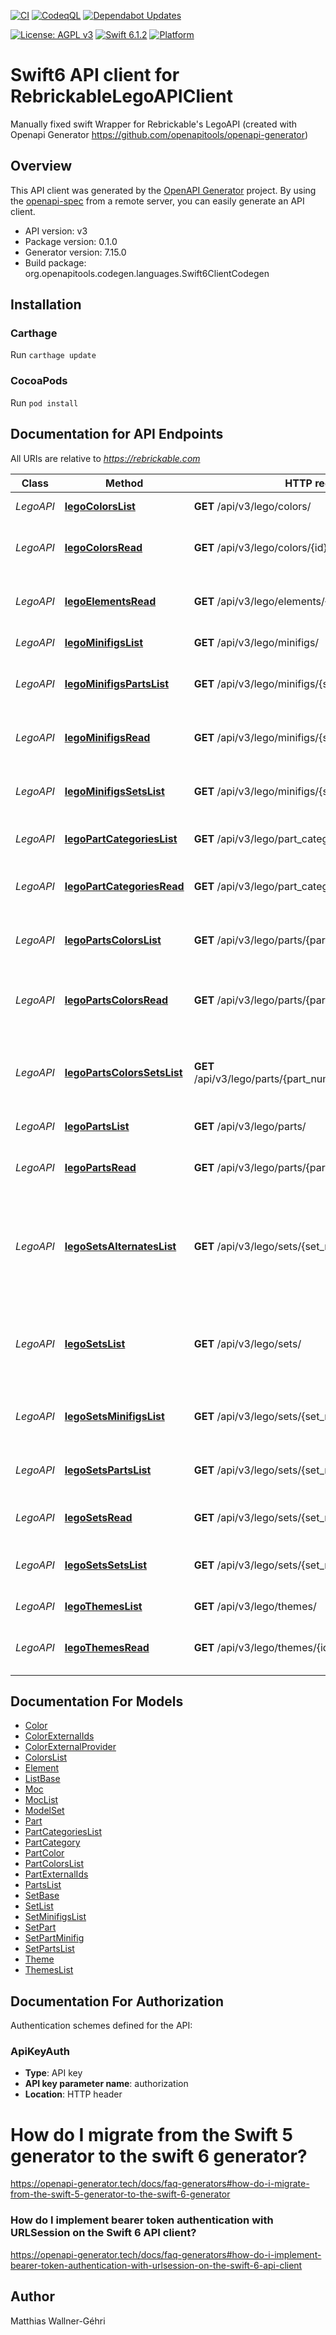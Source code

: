 [![CI](https://github.com/mpwg/Rebrickable-swift/actions/workflows/ci.yml/badge.svg)](https://github.com/mpwg/Rebrickable-swift/actions/workflows/ci.yml)
[![CodeqQL](https://github.com/mpwg/Rebrickable-swift/actions/workflows/codeql.yml/badge.svg)](https://github.com/mpwg/Rebrickable-swift/actions/workflows/codeql.yml)
[![Dependabot Updates](https://github.com/mpwg/Rebrickable-swift/actions/workflows/dependabot/dependabot-updates/badge.svg)](https://github.com/mpwg/Rebrickable-swift/actions/workflows/dependabot/dependabot-updates)

[![License: AGPL v3](https://img.shields.io/badge/License-AGPL%20v3-blue.svg)](https://www.gnu.org/licenses/agpl-3.0)
[![Swift 6.1.2](https://img.shields.io/badge/Swift-6.1-orange.svg)](https://swift.org)
[![Platform](https://img.shields.io/badge/platform-iOS%20%7C%20macOS-lightgrey.svg)](https://developer.apple.com)

# Swift6 API client for RebrickableLegoAPIClient

Manually fixed swift Wrapper for Rebrickable's LegoAPI (created with Openapi Generator <https://github.com/openapitools/openapi-generator>)

## Overview

This API client was generated by the [OpenAPI Generator](https://openapi-generator.tech) project.  By using the [openapi-spec](https://github.com/OAI/OpenAPI-Specification) from a remote server, you can easily generate an API client.

- API version: v3
- Package version: 0.1.0
- Generator version: 7.15.0
- Build package: org.openapitools.codegen.languages.Swift6ClientCodegen

## Installation

### Carthage

Run `carthage update`

### CocoaPods

Run `pod install`

## Documentation for API Endpoints

All URIs are relative to *<https://rebrickable.com>*

Class | Method | HTTP request | Description
------------ | ------------- | ------------- | -------------
*LegoAPI* | [**legoColorsList**](docs/LegoAPI.md#legocolorslist) | **GET** /api/v3/lego/colors/ | Get a list of all Colors.
*LegoAPI* | [**legoColorsRead**](docs/LegoAPI.md#legocolorsread) | **GET** /api/v3/lego/colors/{id}/ | Get details about a specific Color.
*LegoAPI* | [**legoElementsRead**](docs/LegoAPI.md#legoelementsread) | **GET** /api/v3/lego/elements/{element_id}/ | Get details about a specific Element ID.
*LegoAPI* | [**legoMinifigsList**](docs/LegoAPI.md#legominifigslist) | **GET** /api/v3/lego/minifigs/ | Get a list of Minifigs.
*LegoAPI* | [**legoMinifigsPartsList**](docs/LegoAPI.md#legominifigspartslist) | **GET** /api/v3/lego/minifigs/{set_num}/parts/ | Get a list of all Inventory Parts in this Minifig.
*LegoAPI* | [**legoMinifigsRead**](docs/LegoAPI.md#legominifigsread) | **GET** /api/v3/lego/minifigs/{set_num}/ | Get details for a specific Minifig.
*LegoAPI* | [**legoMinifigsSetsList**](docs/LegoAPI.md#legominifigssetslist) | **GET** /api/v3/lego/minifigs/{set_num}/sets/ | Get a list of Sets a Minifig has appeared in.
*LegoAPI* | [**legoPartCategoriesList**](docs/LegoAPI.md#legopartcategorieslist) | **GET** /api/v3/lego/part_categories/ | Get a list of all Part Categories.
*LegoAPI* | [**legoPartCategoriesRead**](docs/LegoAPI.md#legopartcategoriesread) | **GET** /api/v3/lego/part_categories/{id}/ | Get details about a specific Part Category.
*LegoAPI* | [**legoPartsColorsList**](docs/LegoAPI.md#legopartscolorslist) | **GET** /api/v3/lego/parts/{part_num}/colors/ | Get a list of all Colors a Part has appeared in.
*LegoAPI* | [**legoPartsColorsRead**](docs/LegoAPI.md#legopartscolorsread) | **GET** /api/v3/lego/parts/{part_num}/colors/{color_id}/ | Get details about a specific Part/Color combination.
*LegoAPI* | [**legoPartsColorsSetsList**](docs/LegoAPI.md#legopartscolorssetslist) | **GET** /api/v3/lego/parts/{part_num}/colors/{color_id}/sets/ | Get a list of all Sets the Part/Color combination has appeard in.
*LegoAPI* | [**legoPartsList**](docs/LegoAPI.md#legopartslist) | **GET** /api/v3/lego/parts/ | Get a list of Parts.
*LegoAPI* | [**legoPartsRead**](docs/LegoAPI.md#legopartsread) | **GET** /api/v3/lego/parts/{part_num}/ | Get details about a specific Part.
*LegoAPI* | [**legoSetsAlternatesList**](docs/LegoAPI.md#legosetsalternateslist) | **GET** /api/v3/lego/sets/{set_num}/alternates/ | Get a list of MOCs which are Alternate Builds of a specific Set - i.e. all parts in the MOC can
*LegoAPI* | [**legoSetsList**](docs/LegoAPI.md#legosetslist) | **GET** /api/v3/lego/sets/ | Get a list of Sets, optionally filtered by any of the below parameters.
*LegoAPI* | [**legoSetsMinifigsList**](docs/LegoAPI.md#legosetsminifigslist) | **GET** /api/v3/lego/sets/{set_num}/minifigs/ | Get a list of all Inventory Minifigs in this Set.
*LegoAPI* | [**legoSetsPartsList**](docs/LegoAPI.md#legosetspartslist) | **GET** /api/v3/lego/sets/{set_num}/parts/ | Get a list of all Inventory Parts in this Set.
*LegoAPI* | [**legoSetsRead**](docs/LegoAPI.md#legosetsread) | **GET** /api/v3/lego/sets/{set_num}/ | Get details for a specific Set.
*LegoAPI* | [**legoSetsSetsList**](docs/LegoAPI.md#legosetssetslist) | **GET** /api/v3/lego/sets/{set_num}/sets/ | Get a list of all Inventory Sets in this Set.
*LegoAPI* | [**legoThemesList**](docs/LegoAPI.md#legothemeslist) | **GET** /api/v3/lego/themes/ | Return all Themes
*LegoAPI* | [**legoThemesRead**](docs/LegoAPI.md#legothemesread) | **GET** /api/v3/lego/themes/{id}/ | Return details for a specific Theme

## Documentation For Models

- [Color](docs/Color.md)
- [ColorExternalIds](docs/ColorExternalIds.md)
- [ColorExternalProvider](docs/ColorExternalProvider.md)
- [ColorsList](docs/ColorsList.md)
- [Element](docs/Element.md)
- [ListBase](docs/ListBase.md)
- [Moc](docs/Moc.md)
- [MocList](docs/MocList.md)
- [ModelSet](docs/ModelSet.md)
- [Part](docs/Part.md)
- [PartCategoriesList](docs/PartCategoriesList.md)
- [PartCategory](docs/PartCategory.md)
- [PartColor](docs/PartColor.md)
- [PartColorsList](docs/PartColorsList.md)
- [PartExternalIds](docs/PartExternalIds.md)
- [PartsList](docs/PartsList.md)
- [SetBase](docs/SetBase.md)
- [SetList](docs/SetList.md)
- [SetMinifigsList](docs/SetMinifigsList.md)
- [SetPart](docs/SetPart.md)
- [SetPartMinifig](docs/SetPartMinifig.md)
- [SetPartsList](docs/SetPartsList.md)
- [Theme](docs/Theme.md)
- [ThemesList](docs/ThemesList.md)

<a id="documentation-for-authorization"></a>

## Documentation For Authorization

Authentication schemes defined for the API:
<a id="ApiKeyAuth"></a>

### ApiKeyAuth

- **Type**: API key
- **API key parameter name**: authorization
- **Location**: HTTP header

# How do I migrate from the Swift 5 generator to the swift 6 generator?

<https://openapi-generator.tech/docs/faq-generators#how-do-i-migrate-from-the-swift-5-generator-to-the-swift-6-generator>

### How do I implement bearer token authentication with URLSession on the Swift 6 API client?

<https://openapi-generator.tech/docs/faq-generators#how-do-i-implement-bearer-token-authentication-with-urlsession-on-the-swift-6-api-client>

## Author
Matthias Wallner-Géhri
